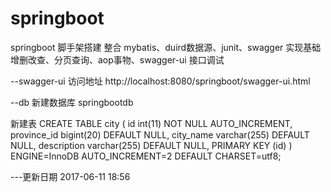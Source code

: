 # springboot

springboot 脚手架搭建 整合 mybatis、duird数据源、junit、swagger 实现基础增删改查、分页查询、aop事物、swagger-ui 接口调试

--swagger-ui 访问地址 http://localhost:8080/springboot/swagger-ui.html

--db 新建数据库 springbootdb

新建表 CREATE TABLE city ( id int(11) NOT NULL AUTO_INCREMENT, province_id bigint(20) DEFAULT NULL, city_name varchar(255) DEFAULT NULL, description varchar(255) DEFAULT NULL, PRIMARY KEY (id) ) ENGINE=InnoDB AUTO_INCREMENT=2 DEFAULT CHARSET=utf8;

---更新日期 2017-06-11 18:56
